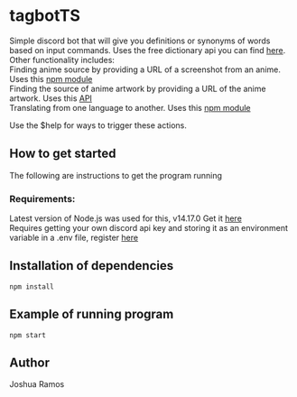 # tagbotTS
Simple discord bot that will give you definitions or synonyms of words based on input commands. Uses the free dictionary api you can find [here](https://dictionaryapi.dev/).<br />
Other functionality includes:<br />
Finding anime source by providing a URL of a screenshot from an anime. Uses this [npm module](https://www.npmjs.com/package/iqdb-client)<br />
Finding the source of anime artwork by providing a URL of the anime artwork. Uses this [API](https://soruly.github.io/trace.moe-api/#/docs) <br />
Translating from one language to another. Uses this [npm module](https://www.npmjs.com/package/@iamtraction/google-translate) <br />

Use the $help for ways to trigger these actions.


## How to get started

The following are instructions to get the program running

### Requirements:

Latest version of Node.js was used for this, v14.17.0
Get it [here](https://nodejs.org/en/) <br />
Requires getting your own discord api key and storing it as an environment variable in a .env file, register [here](https://discord.com/developers/applications)<br/>

## Installation of dependencies

```
npm install
```

## Example of running program

```
npm start
```

## Author
Joshua Ramos